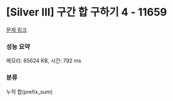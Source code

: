 # [Silver III] 구간 합 구하기 4 - 11659 

[문제 링크](https://www.acmicpc.net/problem/11659) 

### 성능 요약

메모리: 65624 KB, 시간: 792 ms

### 분류

누적 합(prefix_sum)

